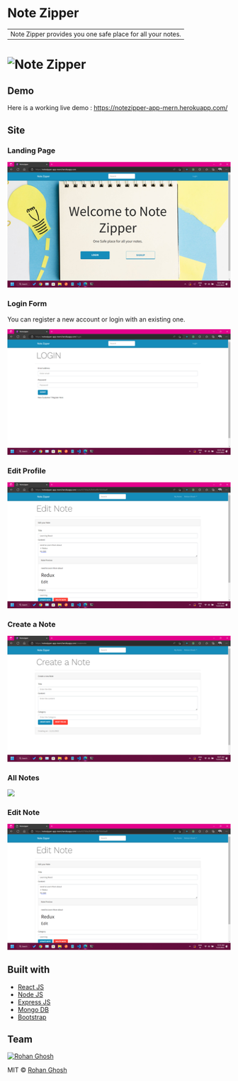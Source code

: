 # Note Zipper

<table>
<tr>
<td>
  Note Zipper provides you one safe place for all your notes.
</td>
</tr>
</table>

# ![Note Zipper](https://github.com/Piyush55dude/notezipper/blob/master/images/landing.png)

## Demo

Here is a working live demo : https://notezipper-app-mern.herokuapp.com/

## Site

### Landing Page

![](https://github.com/rohanghosh02/notezipper-mern-project/blob/main/images/LandingPage.png)

### Login Form

You can register a new account or login with an existing one.

![](https://github.com/rohanghosh02/notezipper-mern-project/blob/main/images/LoginPage.png)

### Edit Profile

![](https://github.com/rohanghosh02/notezipper-mern-project/blob/main/images/EditPage.png)

### Create a Note

![](https://github.com/rohanghosh02/notezipper-mern-project/blob/main/images/CreateNote.png)

### All Notes

![](https://github.com/Piyush55dude/notezipper/blob/master/images/allnotes.png)

### Edit Note

![](https://github.com/rohanghosh02/notezipper-mern-project/blob/main/images/EditPage.png)

## Built with

- [React JS](https://reactjs.org/)
- [Node JS](https://nodejs.org/)
- [Express JS](https://expressjs.com/)
- [Mongo DB](https://www.mongodb.com/)
- [Bootstrap](http://getbootstrap.com/)

## Team

[![Rohan Ghosh](https://avatars.githubusercontent.com/u/71579973?s=200&u=55e69a72aa64feec724b34a69844d2920c43fd46&v=4)](https://github.com/rohanghosh02)

MIT © [Rohan Ghosh ](https://github.com/rohanghosh02)
